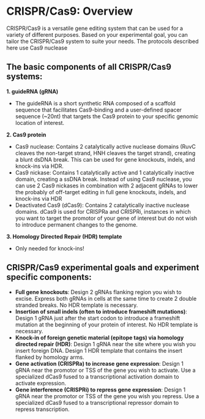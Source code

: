 # CRISPR/Cas9: Overview
CRISPR/Cas9 is a versatile gene editing system that can be used for a variety of different purposes. Based on your experimental goal, you can tailor the CRISPR/Cas9 system to suite your needs. The protocols described here use Cas9 nuclease

## The basic components of all CRISPR/Cas9 systems:
**1. guideRNA (gRNA)**
- The guideRNA is a short synthetic RNA composed of a scaffold sequence that facilitates Cas9-binding and a user-defined spacer sequence (~20nt) that targets the Cas9 protein to your specific genomic location of interest.

**2. Cas9 protein**
- Cas9 nuclease: Contains 2 catalytically active nuclease domains (RuvC cleaves the non-target strand, HNH cleaves the target strand), creating a blunt dsDNA break. This can be used for gene knockouts, indels, and knock-ins via HDR. 
- Cas9 nickase: Contains 1 catalytically active and 1 catalytically inactive domain, creating a ssDNA break. Instead of using Cas9 nuclease, you can use 2 Cas9 nickases in combination with 2 adjacent gRNAs to lower the probably of off-target editing in full gene knockouts, indels, and knock-ins via HDR
- Deactivated Cas9 (dCas9): Contains 2 catalytically inactive nuclease domains. dCas9 is used for CRISPRa and CRISPRi, instances in which you want to target the promotor of your gene of interest but do not wish to introduce permanent changes to the genome.

**3. Homology Directed Repair (HDR) template**
- Only needed for knock-ins!

## CRISPR/Cas9 experimental goals and experiment specific components:
-	**Full gene knockouts**: Design 2 gRNAs flanking region you wish to excise. Express both gRNAs in cells at the same time to create 2 double stranded breaks. No HDR template is necessary.
-	**Insertion of small indels (often to introduce frameshift mutations)**: Design 1 gRNA just after the start codon to introduce a frameshift mutation at the beginning of your protein of interest. No HDR template is necessary.
-	**Knock-in of foreign genetic material (epitope tags) via homology directed repair (HDR)**: Design 1 gRNA near the site where you wish you insert foreign DNA. Design 1 HDR template that contains the insert flanked by homology arms. 
-	**Gene activation (CRISPRa) to increase gene expression**: Design 1 gRNA near the promotor or TSS of the gene you wish to activate. Use a specialized dCas9 fused to a transcriptional activation domain to activate expression.
-	**Gene interference (CRISPRi) to repress gene expression**: Design 1 gRNA near the promotor or TSS of the gene you wish you repress. Use a specialized dCas9 fused to a transcriptional repressor domain to repress transcription.
